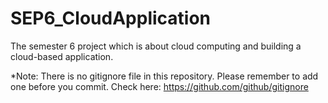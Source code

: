 # SEP6_CloudApplication
The semester 6 project which is about cloud computing and building a cloud-based application.

*Note: There is no gitignore file in this repository.  Please remember to add one before you commit.  Check here: https://github.com/github/gitignore
